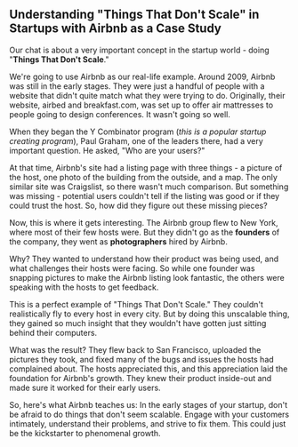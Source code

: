 ## Understanding "Things That Don't Scale" in Startups with Airbnb as a Case Study

Our chat is about a very important concept in the startup world - doing "**Things That Don't Scale**."

We're going to use Airbnb as our real-life example. Around 2009, Airbnb was still in the early stages. They were just a handful of people with a website that didn't quite match what they were trying to do. Originally, their website, airbed and breakfast.com, was set up to offer air mattresses to people going to design conferences. It wasn't going so well.

When they began the Y Combinator program (*this is a popular startup creating program*), Paul Graham, one of the leaders there, had a very important question. He asked, "Who are your users?" 

At that time, Airbnb's site had a listing page with three things - a picture of the host, one photo of the building from the outside, and a map. The only similar site was Craigslist, so there wasn't much comparison. But something was missing - potential users couldn't tell if the listing was good or if they could trust the host. So, how did they figure out these missing pieces?

Now, this is where it gets interesting. The Airbnb group flew to New York, where most of their few hosts were. But they didn't go as the **founders** of the company, they went as **photographers** hired by Airbnb. 

Why? They wanted to understand how their product was being used, and what challenges their hosts were facing. So while one founder was snapping pictures to make the Airbnb listing look fantastic, the others were speaking with the hosts to get feedback.

This is a perfect example of "Things That Don't Scale." They couldn't realistically fly to every host in every city. But by doing this unscalable thing, they gained so much insight that they wouldn't have gotten just sitting behind their computers.

What was the result? They flew back to San Francisco, uploaded the pictures they took, and fixed many of the bugs and issues the hosts had complained about. The hosts appreciated this, and this appreciation laid the foundation for Airbnb's growth. They knew their product inside-out and made sure it worked for their early users.

So, here's what Airbnb teaches us: In the early stages of your startup, don't be afraid to do things that don't seem scalable. Engage with your customers intimately, understand their problems, and strive to fix them. This could just be the kickstarter to phenomenal growth.